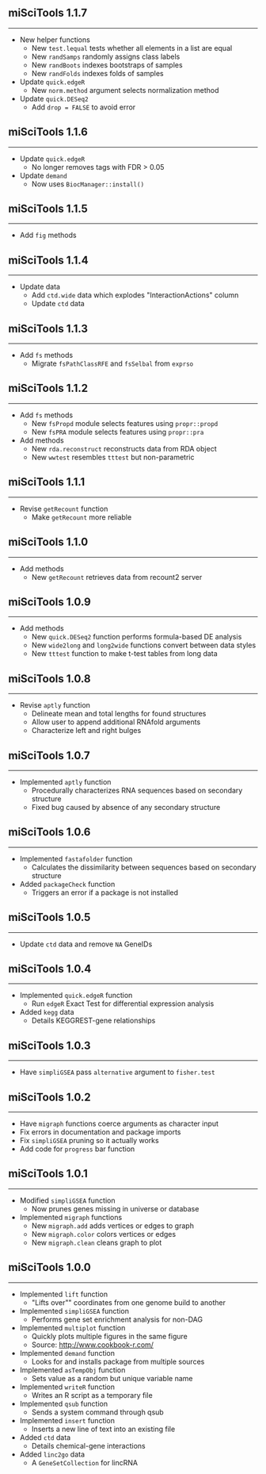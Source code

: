 ## miSciTools 1.1.7
---------------------
* New helper functions
    * New `test.lequal` tests whether all elements in a list are equal
    * New `randSamps` randomly assigns class labels
    * New `randBoots` indexes bootstraps of samples
    * New `randFolds` indexes folds of samples
* Update `quick.edgeR`
    * New `norm.method` argument selects normalization method
* Update `quick.DESeq2`
    * Add `drop = FALSE` to avoid error

## miSciTools 1.1.6
---------------------
* Update `quick.edgeR`
    * No longer removes tags with FDR > 0.05
* Update `demand`
    * Now uses `BiocManager::install()`

## miSciTools 1.1.5
---------------------
* Add `fig` methods

## miSciTools 1.1.4
---------------------
* Update data
    * Add `ctd.wide` data which explodes "InteractionActions" column
    * Update `ctd` data

## miSciTools 1.1.3
---------------------
* Add `fs` methods
    * Migrate `fsPathClassRFE` and `fsSelbal` from `exprso`

## miSciTools 1.1.2
---------------------
* Add `fs` methods
    * New `fsPropd` module selects features using `propr::propd`
    * New `fsPRA` module selects features using `propr::pra`
* Add methods
    * New `rda.reconstruct` reconstructs data from RDA object
    * New `wwtest` resembles `tttest` but non-parametric

## miSciTools 1.1.1
---------------------
* Revise `getRecount` function
    * Make `getRecount` more reliable

## miSciTools 1.1.0
---------------------
* Add methods
    * New `getRecount` retrieves data from recount2 server

## miSciTools 1.0.9
---------------------
* Add methods
    * New `quick.DESeq2` function performs formula-based DE analysis
    * New `wide2long` and `long2wide` functions convert between data styles
    * New `tttest` function to make t-test tables from long data

## miSciTools 1.0.8
---------------------
* Revise `aptly` function
    * Delineate mean and total lengths for found structures
    * Allow user to append additional RNAfold arguments
    * Characterize left and right bulges

## miSciTools 1.0.7
---------------------
* Implemented `aptly` function
    * Procedurally characterizes RNA sequences based on secondary structure
    * Fixed bug caused by absence of any secondary structure

## miSciTools 1.0.6
---------------------
* Implemented `fastafolder` function
    * Calculates the dissimilarity between sequences based on secondary structure
* Added `packageCheck` function
    * Triggers an error if a package is not installed

## miSciTools 1.0.5
---------------------
* Update `ctd` data and remove `NA` GeneIDs

## miSciTools 1.0.4
---------------------
* Implemented `quick.edgeR` function
    * Run `edgeR` Exact Test for differential expression analysis
* Added `kegg` data
    * Details KEGGREST-gene relationships

## miSciTools 1.0.3
---------------------
* Have `simpliGSEA` pass `alternative` argument to `fisher.test`

## miSciTools 1.0.2
---------------------
* Have `migraph` functions coerce arguments as character input
* Fix errors in documentation and package imports
* Fix `simpliGSEA` pruning so it actually works
* Add code for `progress` bar function

## miSciTools 1.0.1
---------------------
* Modified `simpliGSEA` function
    * Now prunes genes missing in universe or database
* Implemented `migraph` functions
    * New `migraph.add` adds vertices or edges to graph
    * New `migraph.color` colors vertices or edges
    * New `migraph.clean` cleans graph to plot

## miSciTools 1.0.0
---------------------
* Implemented `lift` function
    * "Lifts over"" coordinates from one genome build to another
* Implemented `simpliGSEA` function
    * Performs gene set enrichment analysis for non-DAG
* Implemented `multiplot` function
    * Quickly plots multiple figures in the same figure
    * Source: http://www.cookbook-r.com/
* Implemented `demand` function
    * Looks for and installs package from multiple sources
* Implemented `asTempObj` function
    * Sets value as a random but unique variable name
* Implemented `writeR` function
    * Writes an R script as a temporary file
* Implemented `qsub` function
    * Sends a system command through qsub
* Implemented `insert` function
    * Inserts a new line of text into an existing file
* Added `ctd` data
    * Details chemical-gene interactions
* Added `linc2go` data
    * A `GeneSetCollection` for lincRNA
